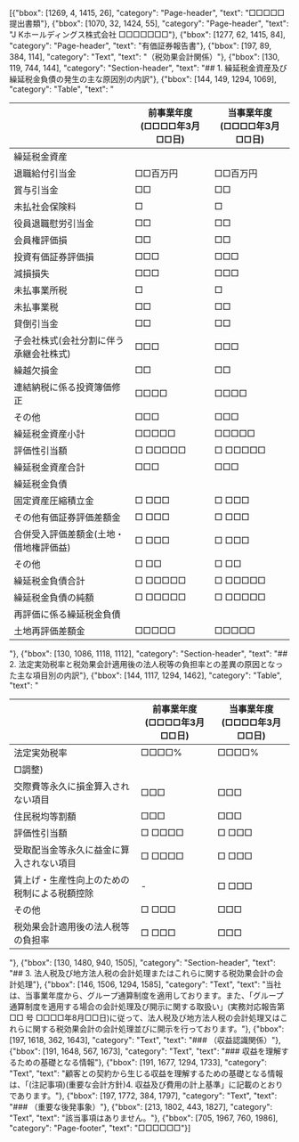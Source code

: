 [{"bbox": [1269, 4, 1415, 26], "category": "Page-header", "text": "□□□□□提出書類"}, {"bbox": [1070, 32, 1424, 55], "category": "Page-header", "text": "J Kホールディングス株式会社 □□□□□□□"}, {"bbox": [1277, 62, 1415, 84], "category": "Page-header", "text": "有価証券報告書"}, {"bbox": [197, 89, 384, 114], "category": "Text", "text": "（税効果会計関係）"}, {"bbox": [130, 119, 744, 144], "category": "Section-header", "text": "## 1. 繰延税金資産及び繰延税金負債の発生の主な原因別の内訳"}, {"bbox": [144, 149, 1294, 1069], "category": "Table", "text": "<table><thead><tr><th></th><th>前事業年度<br>(□□□□年3月□□日)</th><th>当事業年度<br>(□□□□年3月□□日)</th></tr></thead><tbody><tr><td>繰延税金資産</td><td></td><td></td></tr><tr><td>退職給付引当金</td><td>□□百万円</td><td>□□百万円</td></tr><tr><td>賞与引当金</td><td>□□</td><td>□□</td></tr><tr><td>未払社会保険料</td><td>□</td><td>□</td></tr><tr><td>役員退職慰労引当金</td><td>□□</td><td>□□</td></tr><tr><td>会員権評価損</td><td>□□</td><td>□□</td></tr><tr><td>投資有価証券評価損</td><td>□□□</td><td>□□□</td></tr><tr><td>減損損失</td><td>□□□</td><td>□□□</td></tr><tr><td>未払事業所税</td><td>□</td><td>□</td></tr><tr><td>未払事業税</td><td>□□</td><td>□□</td></tr><tr><td>貸倒引当金</td><td>□□</td><td>□□</td></tr><tr><td>子会社株式(会社分割に伴う承継会社株式)</td><td>□□□</td><td>□□□</td></tr><tr><td>繰越欠損金</td><td>□□</td><td>□□</td></tr><tr><td>連結納税に係る投資簿価修正</td><td>□□□□</td><td>□□□□</td></tr><tr><td>その他</td><td>□□□</td><td>□□□</td></tr><tr><td>繰延税金資産小計</td><td>□□□□□</td><td>□□□□□</td></tr><tr><td>評価性引当額</td><td>□ □□□□□</td><td>□ □□□□□</td></tr><tr><td>繰延税金資産合計</td><td>□□□</td><td>□□□</td></tr><tr><td>繰延税金負債</td><td></td><td></td></tr><tr><td>固定資産圧縮積立金</td><td>□ □□□</td><td>□ □□□</td></tr><tr><td>その他有価証券評価差額金</td><td>□ □□□</td><td>□ □□□</td></tr><tr><td>合併受入評価差額金(土地・借地権評価益)</td><td>□ □□□</td><td>□ □□□</td></tr><tr><td>その他</td><td>□ □□</td><td>□ □□</td></tr><tr><td>繰延税金負債合計</td><td>□ □□□□□</td><td>□ □□□□□</td></tr><tr><td>繰延税金負債の純額</td><td>□ □□□□□</td><td>□ □□□□□</td></tr><tr><td>再評価に係る繰延税金負債</td><td></td><td></td></tr><tr><td>土地再評価差額金</td><td>□□□□□</td><td>□□□□□</td></tr></tbody></table>"}, {"bbox": [130, 1086, 1118, 1112], "category": "Section-header", "text": "## 2. 法定実効税率と税効果会計適用後の法人税等の負担率との差異の原因となった主な項目別の内訳"}, {"bbox": [144, 1117, 1294, 1462], "category": "Table", "text": "<table><thead><tr><th></th><th>前事業年度<br>(□□□□年3月□□日)</th><th>当事業年度<br>(□□□□年3月□□日)</th></tr></thead><tbody><tr><td>法定実効税率</td><td>□□□□%</td><td>□□□□%</td></tr><tr><td>□調整)</td><td></td><td></td></tr><tr><td>交際費等永久に損金算入されない項目</td><td>□□□</td><td>□□□</td></tr><tr><td>住民税均等割額</td><td>□□□</td><td>□□□</td></tr><tr><td>評価性引当額</td><td>□ □□□□</td><td>□ □□□</td></tr><tr><td>受取配当金等永久に益金に算入されない項目</td><td>□ □□□□</td><td>□ □□□</td></tr><tr><td>賃上げ・生産性向上のための税制による税額控除</td><td>-</td><td>□ □□□</td></tr><tr><td>その他</td><td>□ □□□</td><td>□□□</td></tr><tr><td>税効果会計適用後の法人税等の負担率</td><td>□ □□□</td><td>□□□</td></tr></tbody></table>"}, {"bbox": [130, 1480, 940, 1505], "category": "Section-header", "text": "## 3. 法人税及び地方法人税の会計処理またはこれらに関する税効果会計の会計処理"}, {"bbox": [146, 1506, 1294, 1585], "category": "Text", "text": "当社は、当事業年度から、グループ通算制度を適用しております。また、「グループ通算制度を適用する場合の会計処理及び開示に関する取扱い」(実務対応報告第 □□ 号 □□□□年8月□□日)に従って、法人税及び地方法人税の会計処理又はこれらに関する税効果会計の会計処理並びに開示を行っております。"}, {"bbox": [197, 1618, 362, 1643], "category": "Text", "text": "### （収益認識関係）"}, {"bbox": [191, 1648, 567, 1673], "category": "Text", "text": "### 収益を理解するための基礎となる情報"}, {"bbox": [191, 1677, 1294, 1733], "category": "Text", "text": "顧客との契約から生じる収益を理解するための基礎となる情報は、「(注記事項)(重要な会計方針)4. 収益及び費用の計上基準」に記載のとおりであります。"}, {"bbox": [197, 1772, 384, 1797], "category": "Text", "text": "### （重要な後発事象）"}, {"bbox": [213, 1802, 443, 1827], "category": "Text", "text": "該当事項はありません。"}, {"bbox": [705, 1967, 760, 1986], "category": "Page-footer", "text": "□□□□□□"}]